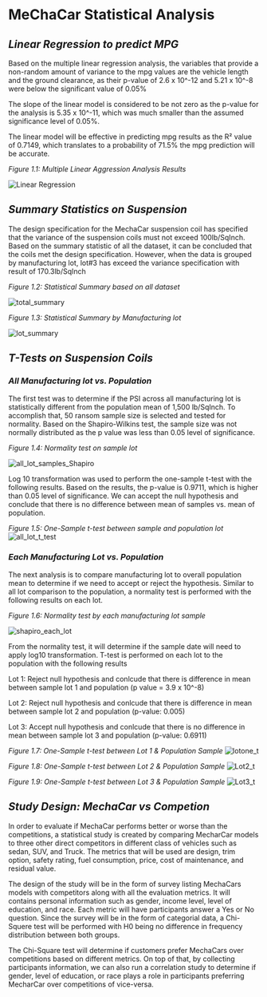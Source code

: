 # **MeChaCar Statistical Analysis**
## ***Linear Regression to predict MPG***

Based on the multiple linear regression analysis, the variables that provide a non-random amount of variance to the mpg values are the vehicle length and the ground clearance, as their p-value of 2.6 x 10^-12 and 5.21 x 10^-8 were below the significant value of 0.05%

The slope of the linear model is considered to be not zero as the p-value for the analysis is 5.35 x 10^-11, which was much smaller than the assumed significance level of 0.05%. 

The linear model will be effective in predicting mpg results as the R² value of 0.7149, which translates to a probability of 71.5% the mpg prediction will be accurate.

*Figure 1.1: Multiple Linear Aggression Analysis Results*

![Linear Regression](https://user-images.githubusercontent.com/70525492/102955023-96c3d180-449a-11eb-8d59-414c21d60d50.png)

## ***Summary Statistics on Suspension***

The design specification for the MechaCar suspension coil has specified that the variance of the suspension coils must not exceed 100lb/SqInch. Based on the summary statistic of all the dataset, it can be concluded that the coils met the design specification. However, when the data is grouped by manufacturing lot, lot#3 has exceed the variance specification with result of 170.3lb/SqInch

*Figure 1.2: Statistical Summary based on all dataset*

![total_summary](https://user-images.githubusercontent.com/70525492/102957984-819e7100-44a1-11eb-869e-2c788a597c2c.png)

*Figure 1.3: Statistical Summary by Manufacturing lot*

![lot_summary](https://user-images.githubusercontent.com/70525492/102957983-819e7100-44a1-11eb-9635-8f34e2a7969d.png)

## ***T-Tests on Suspension Coils***

### *All Manufacturing lot vs. Population*

The first test was to determine if the PSI across all manufacturing lot is statistically different from the population mean of 1,500 lb/SqInch. To accomplish that, 50 ransom sample size is selected and tested for normality. Based on the Shapiro-Wilkins test, the sample size was not normally distributed as the p value was less than 0.05 level of significance.

*Figure 1.4: Normality test on sample lot*

![all_lot_samples_Shapiro](https://user-images.githubusercontent.com/70525492/103032842-a983e800-4526-11eb-9cac-d419743c3bfc.png)

Log 10 transformation was used to perform the one-sample t-test with the following results. Based on the results, the p-value is 0.9711, which is higher than 0.05 level of significance. We can accept the null hypothesis and conclude that there is no difference between mean of samples vs. mean of population.

*Figure 1.5: One-Sample t-test between sample and population lot*
![all_lot_t_test](https://user-images.githubusercontent.com/70525492/103032843-a983e800-4526-11eb-80c5-2901e99766fb.png)

### *Each Manufacturing Lot vs. Population*

The next analysis is to compare manufacturing lot to overall population mean to determine if we need to accept or reject the hypothesis. Similar to all lot comparison to the population, a normality test is performed with the following results on each lot.

*Figure 1.6: Normality test by each manufacturing lot sample*

![shapiro_each_lot](https://user-images.githubusercontent.com/70525492/103036715-0768fd80-4530-11eb-8010-610d018c453a.png)

From the normality test, it will determine if the sample date will need to apply log10 transformation. T-test is performed on each lot to the population with the following results

Lot 1: Reject null hypothesis and conlcude that there is difference in mean between sample lot 1 and population (p value = 3.9 x 10^-8)

Lot 2: Reject null hypothesis and conlcude that there is difference in mean between sample lot 2 and population (p-value: 0.005)

Lot 3: Accept null hypothesis and conlcude that there is no difference in mean between sample lot 3 and population (p-value: 0.6911)

*Figure 1.7: One-Sample t-test between Lot 1 & Population Sample*
![lotone_t](https://user-images.githubusercontent.com/70525492/103036815-33847e80-4530-11eb-9e7d-f96f5948b511.png)

*Figure 1.8: One-Sample t-test between Lot 2 & Population Sample*
![Lot2_t](https://user-images.githubusercontent.com/70525492/103036818-34b5ab80-4530-11eb-933b-4b05dc138a9a.png)

*Figure 1.9: One-Sample t-test between Lot 3 & Population Sample*
![Lot3_t](https://user-images.githubusercontent.com/70525492/103036823-367f6f00-4530-11eb-8d06-2b908da4a935.png)

## ***Study Design: MechaCar vs Competion***

In order to evaluate if MechaCar performs better or worse than the competitions, a statistical study is created by comparing MecharCar models to three other direct competitors in different class of vehicles such as sedan, SUV, and Truck. The metrics that will be used are design, trim option, safety rating, fuel consumption, price, cost of maintenance, and residual value. 

The design of the study will be in the form of survey listing MechaCars models with competitors along with all the evaluation metrics. It will contains personal information such as gender, income level, level of education, and race. Each metric will have participants answer a Yes or No question. Since the survey will be in the form of categorial data, a Chi-Squere test will be performed with H0 being no difference in frequency distribution between both groups. 

The Chi-Square test will determine if customers prefer MechaCars over competitions based on different metrics. On top of that, by collecting participants information, we can also run a correlation study to determine if gender, level of education, or race plays a role in participants preferring MecharCar over competitions of vice-versa. 